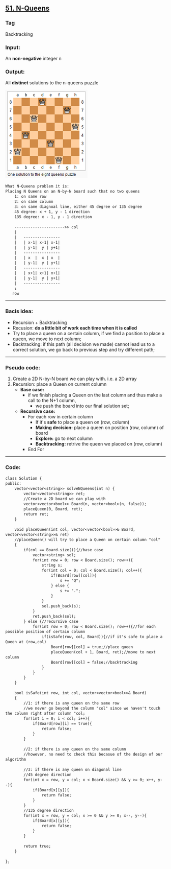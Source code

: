 ## [51. N-Queens](https://leetcode.com/problems/n-queens/description/)
### Tag
Backtracking
### Input:
An __non-negative__ integer n
### Output:
All __distinct__ solutions to the n-queens puzzle

![N-Queens](https://raw.githubusercontent.com/lhz90529/Data-Structure-and-Algo/master/pictures/N-Queens.png)
```
What N-Queens problem it is:
Placing N Queens on an N-by-N board such that no two queens
	1: on same row
	2: on same column
	3: on same diagnoal line, either 45 degree or 135 degree
	45 degree: x + 1, y - 1 direction
	135 degree: x - 1, y - 1 direction
	
	---------------------->> col
	|
	|	----------------
	|	| x-1| x-1| x-1|
	|	| y-1|	y | y+1| 
	|	----------------
	|	| x  |	x | x  |
	|	| y-1|	y | y+1| 
	|	----------------
	|	| x+1| x+1| x+1|
	|	| y-1|  y | y+1| 
	|	----------------		
    ↓
   row
```	
___
### Bacis idea:
* Recursion + Backtracking
* Recusion: __do a little bit of work each time when it is called__
* Try to place a queen on a certain column, if we find a position to place a queen, we move to next column;
* Backtracking: if this path (all decision we made) cannot lead us to a correct solution, we go back to previous step and try  different path;
___
### Pseudo code:
1. Create a 2D N-by-N board we can play with. i.e. a 2D array
2. Recursion: place a Queen on current column
    * __Base case:__
	    * if we finish placing a Queen on the last column and thus make a call to the N+1 column,
		    * we push the board into our final solution set;
    * __Recursive case:__
	    * For each row in certain column
		    * If it's __safe__ to place a queen on (row, column)
			* __Making decision:__ place a queen on position (row, column) of board
			* __Explore:__ go to next column
			* __Backtracking:__ retrive the queen we placed on (row, column)
	    * End For
---
### Code:
```c+++
class Solution {
public:
    vector<vector<string>> solveNQueens(int n) {
        vector<vector<string>> ret;
        //Create a 2D board we can play with
        vector<vector<bool>> Board(n, vector<bool>(n, false)); 
        placeQueen(0, Board, ret);
        return ret;
    }
    
    void placeQueen(int col, vector<vector<bool>>& Board, vector<vector<string>>& ret)
    //placeQueen() will try to place a Queen on certain column "col"
    {
        if(col == Board.size()){//base case
            vector<string> sol;
            for(int row = 0; row < Board.size(); row++){
                string s;
                for(int col = 0; col < Board.size(); col++){
                    if(Board[row][col]){
                        s += "Q";
                    } else {
                        s += ".";
                    }
                }
                sol.push_back(s);
            }
            ret.push_back(sol);
        } else {//recursive case
            for(int row = 0; row < Board.size(); row++){//for each possible position of certain column
                if(isSafe(row, col, Board)){//if it's safe to place a Queen at (row,col)
                    Board[row][col] = true;//place queen
                    placeQueen(col + 1, Board, ret);//move to next column
                    Board[row][col] = false;//backtracking
                }
            }
        }
    }
    
    bool isSafe(int row, int col, vector<vector<bool>>& Board)
    {
        //1: if there is any queen on the same row
        //we never go beyond the column "col" since we haven't touch the column right after column "col;
        for(int i = 0; i < col; i++){
            if(Board[row][i] == true){
                return false;
            }
        }
        
        //2: if there is any queen on the same column
        //however, no need to check this becasue of the design of our algorithm
        
        //3: if there is any queen on diagonal line
        //45 degree direction
        for(int x = row, y = col; x < Board.size() && y >= 0; x++, y--){
            if(Board[x][y]){
                return false;
            }
        }
        //135 degree direction
        for(int x = row, y = col; x >= 0 && y >= 0; x--, y--){
            if(Board[x][y]){
                return false;
            }
        }
        
        return true;
    }

};
```
